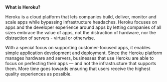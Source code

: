 **What is Heroku?**

Heroku is a cloud platform that lets companies build, deliver, monitor and scale apps while bypassing infrastructure headaches. Heroku focuses on apps and the developer experience around apps by letting companies of all sizes embrace the value of apps, not the distraction of hardware, nor the distraction of servers - virtual or otherwise.

With a special focus on supporting customer-focused apps, it enables simple application development and deployment. Since the Heroku platform manages hardware and servers, businesses that use Heroku are able to focus on perfecting their apps — and not  the infrastructure that supports them. More time goes towards ensuring that users receive the highest quality experiences as possible.
